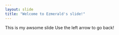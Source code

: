 ```yaml
---
layout: slide
title: "Welcome to Ezmerald's slide!"
---
```


This is my awsome slide
Use the left arrow to go back!
